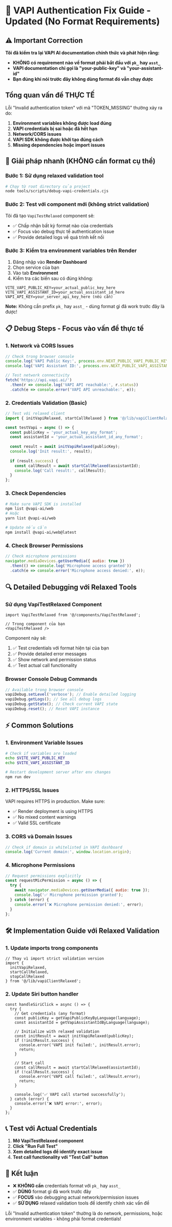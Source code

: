 # 🔧 VAPI Authentication Fix Guide - Updated (No Format Requirements)

## ⚠️ Important Correction

**Tôi đã kiểm tra lại VAPI AI documentation chính thức và phát hiện rằng:**
- **KHÔNG có requirement nào về format phải bắt đầu với `pk_` hay `asst_`**
- **VAPI documentation chỉ gọi là "your-public-key" và "your-assistant-id"**
- **Bạn đúng khi nói trước đây không dùng format đó vẫn chạy được**

## Tổng quan vấn đề THỰC TẾ

Lỗi "Invalid authentication token" với mã "TOKEN_MISSING" thường xảy ra do:

1. **Environment variables không được load đúng**
2. **VAPI credentials bị sai hoặc đã hết hạn**
3. **Network/CORS issues**
4. **VAPI SDK không được khởi tạo đúng cách**
5. **Missing dependencies hoặc import issues**

## 🚀 Giải pháp nhanh (KHÔNG cần format cụ thể)

### Bước 1: Sử dụng relaxed validation tool

```bash
# Chạy từ root directory của project
node tools/scripts/debug-vapi-credentials.cjs
```

### Bước 2: Test với component mới (không strict validation)

Tôi đã tạo `VapiTestRelaxed` component sẽ:
- ✅ Chấp nhận bất kỳ format nào của credentials
- ✅ Focus vào debug thực tế authentication issue
- ✅ Provide detailed logs về quá trình kết nối

### Bước 3: Kiểm tra environment variables trên Render

1. Đăng nhập vào **Render Dashboard**
2. Chọn service của bạn
3. Vào tab **Environment**
4. Kiểm tra các biến sau có đúng không:

```env
VITE_VAPI_PUBLIC_KEY=your_actual_public_key_here
VITE_VAPI_ASSISTANT_ID=your_actual_assistant_id_here
VAPI_API_KEY=your_server_api_key_here (nếu cần)
```

**Note:** Không cần prefix `pk_` hay `asst_` - dùng format gì đã work trước đây là được!

## 📋 Debug Steps - Focus vào vấn đề thực tế

### 1. Network và CORS Issues

```javascript
// Check trong browser console
console.log('VAPI Public Key:', process.env.NEXT_PUBLIC_VAPI_PUBLIC_KEY);
console.log('VAPI Assistant ID:', process.env.NEXT_PUBLIC_VAPI_ASSISTANT_ID);

// Test network connectivity
fetch('https://api.vapi.ai/') 
  .then(r => console.log('VAPI API reachable:', r.status))
  .catch(e => console.error('VAPI API unreachable:', e));
```

### 2. Credentials Validation (Basic)

```javascript
// Test với relaxed client
import { initVapiRelaxed, startCallRelaxed } from '@/lib/vapiClientRelaxed';

const testVapi = async () => {
  const publicKey = 'your_actual_key_any_format';
  const assistantId = 'your_actual_assistant_id_any_format';
  
  const result = await initVapiRelaxed(publicKey);
  console.log('Init result:', result);
  
  if (result.success) {
    const callResult = await startCallRelaxed(assistantId);
    console.log('Call result:', callResult);
  }
};
```

### 3. Check Dependencies

```bash
# Make sure VAPI SDK is installed
npm list @vapi-ai/web
# Hoặc
yarn list @vapi-ai/web

# Update nếu cần
npm install @vapi-ai/web@latest
```

### 4. Check Browser Permissions

```javascript
// Check microphone permissions
navigator.mediaDevices.getUserMedia({ audio: true })
  .then(() => console.log('Microphone access granted'))
  .catch(e => console.error('Microphone access denied:', e));
```

## 🔍 Detailed Debugging với Relaxed Tools

### Sử dụng VapiTestRelaxed Component

```tsx
import VapiTestRelaxed from '@/components/VapiTestRelaxed';

// Trong component của bạn
<VapiTestRelaxed />
```

Component này sẽ:
1. ✅ Test credentials với format hiện tại của bạn
2. ✅ Provide detailed error messages
3. ✅ Show network and permission status
4. ✅ Test actual call functionality

### Browser Console Debug Commands

```javascript
// Available trong browser console
vapiDebug.setLevel('verbose'); // Enable detailed logging
vapiDebug.getLogs(); // See all debug logs
vapiDebug.getState(); // Check current VAPI state
vapiDebug.reset(); // Reset VAPI instance
```

## ⚡ Common Solutions

### 1. Environment Variable Issues

```bash
# Check if variables are loaded
echo $VITE_VAPI_PUBLIC_KEY
echo $VITE_VAPI_ASSISTANT_ID

# Restart development server after env changes
npm run dev
```

### 2. HTTPS/SSL Issues

VAPI requires HTTPS in production. Make sure:
- ✅ Render deployment is using HTTPS
- ✅ No mixed content warnings
- ✅ Valid SSL certificate

### 3. CORS và Domain Issues

```javascript
// Check if domain is whitelisted in VAPI dashboard
console.log('Current domain:', window.location.origin);
```

### 4. Microphone Permissions

```javascript
// Request permissions explicitly
const requestMicPermission = async () => {
  try {
    await navigator.mediaDevices.getUserMedia({ audio: true });
    console.log('✅ Microphone permission granted');
  } catch (error) {
    console.error('❌ Microphone permission denied:', error);
  }
};
```

## 🛠️ Implementation Guide với Relaxed Validation

### 1. Update imports trong components

```tsx
// Thay vì import strict validation version
import { 
  initVapiRelaxed, 
  startCallRelaxed, 
  stopCallRelaxed 
} from '@/lib/vapiClientRelaxed';
```

### 2. Update Siri button handler

```tsx
const handleSiriClick = async () => {
  try {
    // Get credentials (any format)
    const publicKey = getVapiPublicKeyByLanguage(language);
    const assistantId = getVapiAssistantIdByLanguage(language);
    
    // Initialize with relaxed validation
    const initResult = await initVapiRelaxed(publicKey);
    if (!initResult.success) {
      console.error('VAPI init failed:', initResult.error);
      return;
    }
    
    // Start call
    const callResult = await startCallRelaxed(assistantId);
    if (!callResult.success) {
      console.error('VAPI call failed:', callResult.error);
      return;
    }
    
    console.log('✅ VAPI call started successfully');
  } catch (error) {
    console.error('❌ VAPI error:', error);
  }
};
```

## 📞 Test với Actual Credentials

1. **Mở VapiTestRelaxed component**
2. **Click "Run Full Test"**
3. **Xem detailed logs để identify exact issue**
4. **Test call functionality với "Test Call" button**

## 🎯 Kết luận

- ❌ **KHÔNG cần** credentials format với `pk_` hay `asst_`
- ✅ **DÙNG** format gì đã work trước đây
- ✅ **FOCUS** vào debugging actual network/permission issues
- ✅ **SỬ DỤNG** relaxed validation tools để identify chính xác vấn đề

Lỗi "Invalid authentication token" thường là do network, permissions, hoặc environment variables - không phải format credentials!